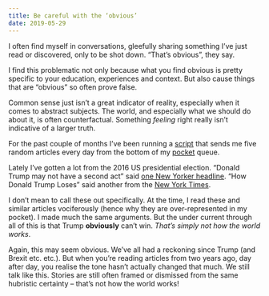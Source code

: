 ```yaml
---
title: Be careful with the ‘obvious’
date: 2019-05-29
---
```


<!--kg-card-begin: html--><p>I often find myself in conversations, gleefully sharing something I’ve just read or discovered, only to be shot down. “That’s obvious”, they say.</p>
<p>I find this problematic not only because what you find obvious is pretty specific to your education, experiences and context. But also cause things that are “obvious” so often prove false.</p>
<p>Common sense just isn’t a great indicator of reality, especially when it comes to abstract subjects. The world, and especially what we should do about it, is often counterfactual. Something <em>feeling</em> right really isn’t indicative of a larger truth.</p>
<p>For the past couple of months I’ve been running a <a href="https://github.com/joshnicholas/Send-email-with-random-pocket-articles">script</a> that sends me five random articles every day from the bottom of my <a href="https://getpocket.com">pocket</a> queue.</p>
<p>Lately I’ve gotten a lot from the 2016 US presidential election. “Donald Trump may not have a second act” said <a href="http://www.newyorker.com/news/news-desk/donald-trump-may-not-have-a-second-act">one New Yorker headline</a>. “How Donald Trump Loses” said another from the <a href="http://www.nytimes.com/2016/01/07/opinion/campaign-stops/how-donald-trump-loses.html">New York Times</a>.</p>
<p>I don’t mean to call these out specifically. At the time, I read these and similar articles vociferously (hence why they are over-represented in my pocket). I made much the same arguments. But the under current through all of this is that Trump <strong>obviously</strong> can’t win. <em>That’s simply not how the world works</em>.</p>
<p>Again, this may seem obvious. We’ve all had a reckoning since Trump (and Brexit etc. etc.). But when you’re reading articles from two years ago, day after day, you realise the tone hasn’t actually changed that much. We still talk like this. Stories are still often framed or dismissed from the same hubristic certainty &#8211; that’s not how the world works!</p>
<!--kg-card-end: html-->